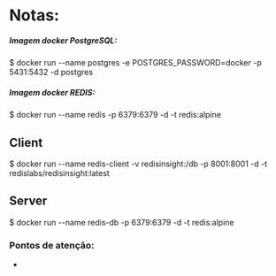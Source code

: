 # Notas:

##### Imagem docker PostgreSQL: 
$ docker run --name postgres -e POSTGRES_PASSWORD=docker -p 5431:5432 -d postgres


##### Imagem docker REDIS: 
$ docker run --name redis -p 6379:6379 -d -t redis:alpine


## Client
$ docker run --name redis-client -v redisinsight:/db -p 8001:8001 -d -t redislabs/redisinsight:latest

## Server
$ docker run --name redis-db -p 6379:6379 -d -t redis:alpine


### Pontos de atenção:

-
